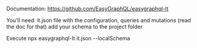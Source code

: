 
Documentation:
https://github.com/EasyGraphQL/easygraphql-lt


You'll need: 
it.json file with the configuration, queries and mutations (read the doc for that)
add your schema to the project folder

Execute 
npx easygraphql-lt it.json --localSchema

